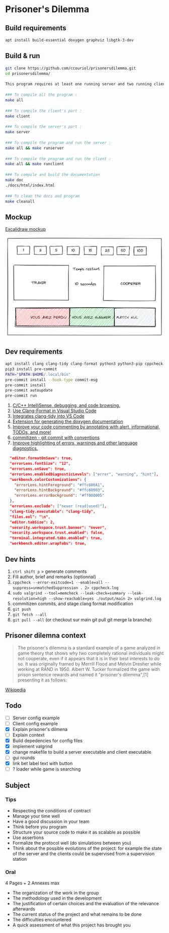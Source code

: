 # Prisoner's Dilemma

## Build requirements

```bash
apt install build-essential doxygen graphviz libgtk-3-dev
```

## Build & run

```bash
git clone https://github.com/ccouriol/prisonersdilemma.git
cd prisonersdilemma/

This program requires at least one running server and two running clients for a test run.

### To compile all the program :
make all

### To compile the client's part :
make client

### To compile the server's part :
make server

### To compile the program and run the server :
make all && make runserver

### To compile the program and run the client :
make all && make runclient

### To compile and build the documentation
make doc
./docs/html/index.html

### To clean the docs and program
make cleanall
```

## Mockup

[Excalidraw mockup](https://excalidraw.com/#json=s0DXZXyjgY25yq5YDQ9gv,wePrsjqY_j_UPpj-NZa47A)

![excalidraw preview](./template/Untitled-2021-11-15-1958.png)

## Dev requirements

```bash
apt install clang clang-tidy clang-format python3 python3-pip cppcheck valgrind libconfig-dev
pip3 install pre-commit
PATH="$PATH:$HOME/.local/bin"
pre-commit install --hook-type commit-msg
pre-commit install
pre-commit autoupdate
pre-commit run
```

1. [C/C++ IntelliSense, debugging, and code browsing.](https://marketplace.visualstudio.com/items?itemName=ms-vscode.cpptools)
2. [Use Clang-Format in Visual Studio Code](https://marketplace.visualstudio.com/items?itemName=xaver.clang-format)
3. [Integrates clang-tidy into VS Code](https://marketplace.visualstudio.com/items?itemName=notskm.clang-tidy)
4. [Extension for generating the doxygen documentation](https://marketplace.visualstudio.com/items?itemName=dusartvict.doc-doxygen)
5. [Improve your code commenting by annotating with alert, informational, TODOs, and more!](https://marketplace.visualstudio.com/items?itemName=aaron-bond.better-comments)
6. [commitizen - git commit with conventions](https://marketplace.visualstudio.com/items?itemName=KnisterPeter.vscode-commitizen)
7. [Improve highlighting of errors, warnings and other language diagnostics.](https://marketplace.visualstudio.com/items?itemName=usernamehw.errorlens)

```json
  "editor.formatOnSave": true,
  "errorLens.fontSize": "12",
  "errorLens.onSave": true,
  "errorLens.enabledDiagnosticLevels": ["error", "warning", "hint"],
  "workbench.colorCustomizations": {
    "errorLens.hintForeground": "#ffc600A1",
    "errorLens.hintBackground": "#ffc60003",
    "errorLens.errorBackground": "#ff000005"
  },
  "errorLens.exclude": ["never (read|used)"],
  "clang-tidy.executable": "clang-tidy",
  "files.eol": "\n",
  "editor.tabSize": 2,
  "security.workspace.trust.banner": "never",
  "security.workspace.trust.enabled": false,
  "terminal.integrated.tabs.enabled": true,
  "workbench.editor.wrapTabs": true,
```

## Dev hints

1. `ctrl shift p` > generate comments
2. Fill author, brief and remarks (optionnal)
3. `cppcheck --error-exitcode=1 --enable=all --suppress=unmatchedSuppression . 2> cppcheck.log`
4. `sudo valgrind --tool=memcheck --leak-check=summary --leak-resolution=high --show-reachable=yes ./output/main 2> valgrind.log`
5. commitizen commits, and stage clang format modification
6. `git push`
7. `git fetch --all`
8. `git pull --all` (or checkout sur main git pull git merge la branche)

## Prisoner dilemna context

> The prisoner's dilemma is a standard example of a game analyzed in game theory that shows why two completely rational individuals might not cooperate, even if it appears that it is in their best interests to do so. It was originally framed by Merrill Flood and Melvin Dresher while working at RAND in 1950. Albert W. Tucker formalized the game with prison sentence rewards and named it "prisoner's dilemma",[1] presenting it as follows:

[Wikipedia](https://www.wikiwand.com/en/Prisoner%27s_dilemma)

## Todo

- [ ] Server config example
- [ ] Client config example
- [x] Explain prisoner's dilmena
- [ ] Explain context
- [x] Build depedencies for config files
- [x] implement valgrind
- [x] change makefile to build a server executable and client executable
- [ ] gui rounds
- [x] link bet label text with button
- [ ] ? loader while game is searching

## Subject

### Tips

- Respecting the conditions of contract
- Manage your time well
- Have a good discussion in your team
- Think before you program
- Structure your source code to make it as scalable as possible
- Use assertions
- Formalize the protocol well (do simulations between you)
- Think about the possible evolutions of the project: for example the state of the server and the clients could be supervised from a supervision station

### Oral

4 Pages + 2 Annexes max

- The organization of the work in the group
- The methodology used in the development
- The justification of certain choices and the evaluation of the relevance afterwards
- The current status of the project and what remains to be done
- The difficulties encountered
- A quick assessment of what this project has brought you
